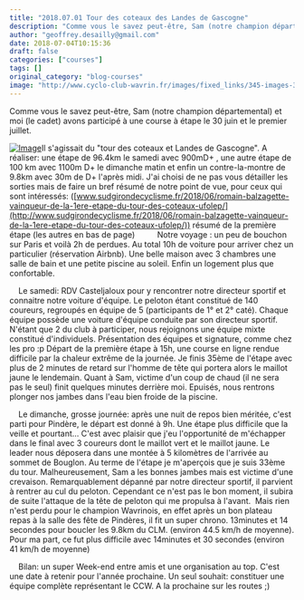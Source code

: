 ```yaml
---
title: "2018.07.01 Tour des coteaux des Landes de Gascogne"
description: "Comme vous le savez peut-être, Sam (notre champion départemental) et moi (le cadet) avons participé à une course à étape le 30 juin et le premier juillet. "
author: "geoffrey.desailly@gmail.com"
date: 2018-07-04T10:15:36
draft: false
categories: ["courses"]
tags: []
original_category: "blog-courses"
image: "http://www.cyclo-club-wavrin.fr/images/fixed_links/345-images-3b655841-w1182-h790-no.jpg"
---
```


Comme vous le savez peut-être, Sam (notre champion départemental) et moi (le cadet) avons participé à une course à étape le 30 juin et le premier juillet.&nbsp;

<!--more-->

[![Image](http://www.cyclo-club-wavrin.fr/images/fixed_links/345-fulltext-3b655841-w1182-h790-no.jpg)](http://www.cyclo-club-wavrin.fr/images/fixed_links/345-fulltext-3b655841-w1182-h790-no.jpg)Il s'agissait du "tour des coteaux et Landes de Gascogne". A réaliser: une étape de 96.4km le samedi avec 900mD+ , une autre étape de 100 km avec 1100m D+ le dimanche matin et enfin un contre-la-montre de 9.8km avec 30m de D+ l'après midi. J'ai choisi de ne pas vous détailler les sorties mais de faire un bref résumé de notre point de vue, pour ceux qui sont intéressés: ([www.sudgirondecyclisme.fr/2018/06/romain-balzagette-vainqueur-de-la-1ere-etape-du-tour-des-coteaux-ufolep/](http://www.sudgirondecyclisme.fr/2018/06/romain-balzagette-vainqueur-de-la-1ere-etape-du-tour-des-coteaux-ufolep/)) résumé de la première étape (les autres en bas de page)
    
    Notre voyage : un peu de bouchon sur Paris et voilà 2h de perdues. Au total 10h de voiture pour arriver chez un particulier (réservation Airbnb). Une belle maison avec 3 chambres une salle de bain et une petite piscine au soleil. Enfin un logement plus que confortable.

    Le samedi: RDV Casteljaloux pour y rencontrer notre directeur sportif et connaitre notre voiture d'équipe. Le peloton étant constitué de 140 coureurs, regroupés en équipe de 5 (participants de 1° et 2° caté). Chaque équipe possède une voiture d'équipe conduite par son directeur sportif. N'étant que 2 du club à participer, nous rejoignons une équipe mixte constitué d'individuels.
Présentation des équipes et signature, comme chez les pro :p
Départ de la première étape à 15h, une course en ligne rendue difficile par la chaleur extrême de la journée. Je finis 35ème de l'étape avec plus de 2 minutes de retard sur l'homme de tête qui portera alors le maillot jaune le lendemain. Quant à Sam, victime d'un coup de chaud (il ne sera pas le seul) finit quelques minutes derrière moi. Epuisés, nous rentrons plonger nos jambes dans l'eau bien froide de la piscine.

    Le dimanche, grosse journée: après une nuit de repos bien méritée, c'est parti pour Pindère, le départ est donné à 9h. Une étape plus difficile que la veille et pourtant… C'est avec plaisir que j'eu l'opportunité de m'échapper dans le final avec 3 coureurs dont le maillot vert et le maillot jaune. Le leader nous déposera dans une montée à 5 kilomètres de l'arrivée au sommet de Bouglon. Au terme de l'étape je m'aperçois que je suis 33ème du tour. Malheureusement, Sam a les bonnes jambes mais est victime d'une crevaison. Remarquablement dépanné par notre directeur sportif, il parvient à rentrer au cul du peloton. Cependant ce n'est pas le bon moment, il subira de suite l'attaque de la tête de peloton qui me propulsa à l'avant. 
Mais rien n'est perdu pour le champion Wavrinois, en effet après un bon plateau repas à la salle des fête de Pindères, il fit un super chrono. 13minutes et 14 secondes pour boucler les 9.8km du CLM. (environ 44.5 km/h de moyenne). Pour ma part, ce fut plus difficile avec 14minutes et 30 secondes (environ 41 km/h de moyenne)

    Bilan: un super Week-end entre amis et une organisation au top. C'est une date à retenir pour l'année prochaine. Un seul souhait: constituer une équipe complète représentant le CCW.
A la prochaine sur les routes ;)